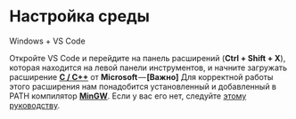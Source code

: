# Настройка среды

Windows + VS Code

Откройте VS Code и перейдите на панель расширений (**Ctrl + Shift + X**), которая находится на левой панели инструментов, и начните загружать расширение [**C / C++**](https://marketplace.visualstudio.com/items?itemName=ms-vscode.cpptools) от **Microsoft** — **[Важно]** Для корректной работы этого расширения нам понадобится установленный и добавленный в PATH компилятор [**MinGW**](https://osdn.net/projects/mingw/releases/). Если у вас его нет, следуйте [этому руководству](https://www.youtube.com/watch?v=sXW2VLrQ3Bs).